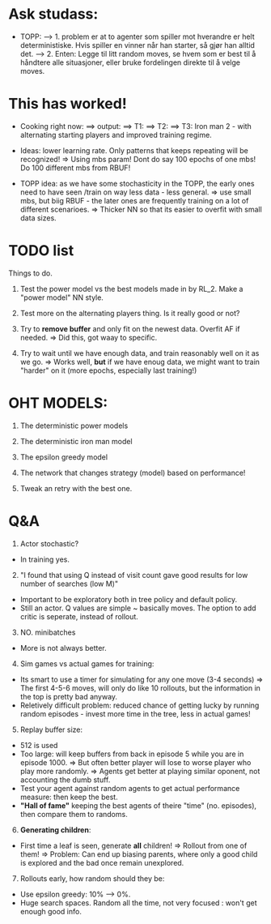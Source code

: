 # Ask studass: 
- TOPP:
    --> 1. problem er at to agenter som spiller mot hverandre er helt deterministiske. Hvis spiller en vinner når han starter, så gjør han alltid det.
    --> 2. Enten: Legge til litt random moves, se hvem som er best til å håndtere alle situasjoner, eller bruke fordelingen direkte til å velge moves.


# This has worked!
- Cooking right now:
==> output: 
==> T1: 
==> T2: 
==> T3: Iron man 2 - with alternating starting players and improved training regime.

- Ideas: lower learning rate. Only patterns that keeps repeating will be recognized!
        => Using mbs param! Dont do say 100 epochs of one mbs! Do 100 different mbs from RBUF!

- TOPP idea: as we have some stochasticity in the TOPP, the early ones need to have seen /train on way less data - less general.
        => use small mbs, but biig RBUF - the later ones are frequently training on a lot of different scenarioes. 
        => Thicker NN so that its easier to overfit with small data sizes.

# TODO list
Things to do.

1. Test the power model vs the best models made in by RL_2. Make a "power model" NN style.

2. Test more on the alternating players thing. Is it really good or not?

3. Try to **remove buffer** and only fit on the newest data. Overfit AF if needed.
=> Did this, got waay to specific.

4. Try to wait until we have enough data, and train reasonably well on it as we go.
    => Works well, **but** if we have enoug data, we might want to train "harder" on it (more epochs, especially last training!)

# OHT MODELS:

1. The deterministic power models

2. The deterministic iron man model

3. The epsilon greedy model

4. The network that changes strategy (model) based on performance!

5. Tweak an retry with the best one.

# Q&A

1. Actor stochastic?
- In training yes.

2. "I found that using Q instead of visit count gave good results for low number of searches (low M)"
- Important to be exploratory both in tree policy and default policy. 
- Still an actor. Q values are simple ~ basically moves. The option to add critic is seperate, instead of rollout.

3. NO. minibatches
- More is not always better.

4. Sim games vs actual games for training:
- Its smart to use a timer for simulating for any one move (3-4 seconds)
    => The first 4-5-6 moves, will only do like 10 rollouts, but the information in the top is pretty bad anyway.
- Reletively difficult problem: reduced chance of getting lucky by running random episodes - invest more time in the tree, less in actual games!

5. Replay buffer size:
- 512 is used
- Too large: will keep buffers from back in episode 5 while you are in episode 1000. 
    => But often better player will lose to worse player who play more randomly.
    => Agents get better at playing similar oponent, not accounting the dumb stuff. 
- Test your agent against random agents to get actual performance measure: then keep the best.
- **"Hall of fame"** keeping the best agents of theire "time" (no. episodes), then compare them to randoms.

6. **Generating children**:
- First time a leaf is seen, generate **all** children! => Rollout from one of them!
    => Problem: Can end up biasing parents, where only a good child is explored and the bad once remain unexplored.

7. Rollouts early, how random should they be:
- Use epsilon greedy: 10% --> 0%.
- Huge search spaces. Random all the time, not very focused : won't get enough good info.
